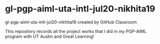 # gl-pgp-aiml-uta-intl-jul20-nikhita19
gl-pgp-aiml-uta-intl-jul20-nikhita19 created by GitHub Classroom

This repository records all the project works that I did in my PGP-AIML program with UT Austin and Great Learning!
